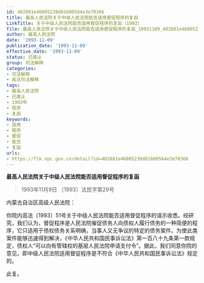 ```yaml
---
id: 402881e46005230d01600564e3e70366
title: 最高人民法院关于中级人民法院能否适用督促程序的复函
LinkTitle: 关于中级人民法院能否适用督促程序的复函（1993）
file: 最高人民法院关于中级人民法院能否适用督促程序的复函_19931109_402881e46005230d01600564e3e70366.docx
author: 最高人民法院
date: '1993-11-09'
publication_date: '1993-11-09'
effective_date: '1993-11-09'
status: 已废止
group: 司法解释
categories:
- 司法解释
- 高法司法解释
tags:
- 最高人民法院
- 已废止
- 1993年
- 程序
- 复函
keywords:
- 适用
- 程序
- 督促
- 能否
- 复函
urls:
- https://flk.npc.gov.cn/detail?id=402881e46005230d01600564e3e70366
---
```


**最高人民法院关于中级人民法院能否适用督促程序的复函**

> 1993年11月9日 〔1993〕法民字第29号

内蒙古自治区高级人民法院：

你院内高法〔1993〕51号关于中级人民法院能否适用督促程序的请示收悉。经研究，我们认为，督促程序是人民法院催促债务人向债权人履行债务的一种简便的程序，它只适用于债权债务关系明确，当事人又无争议的特定的债务案件。为使此类案件能够迅速得到解决，《中华人民共和国民事诉讼法》第一百八十九条第一款规定，债权人“可以向有管辖权的基层人民法院申请支付令”。据此，我们同意你院的意见，即中级人民法院适用督促程序是不符合《中华人民共和国民事诉讼法》规定的。

此复。
